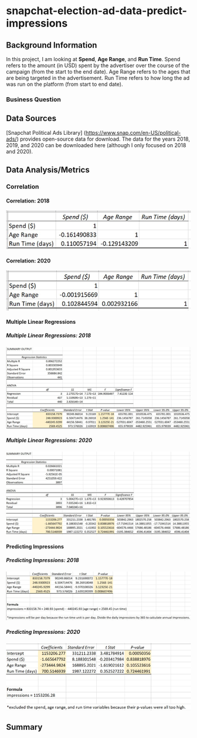 # snapchat-election-ad-data-predict-impressions
## Background Information
In this project, I am looking at __Spend__, __Age Range__, and __Run Time__. Spend refers to the amount (in USD) spent by the advertiser over the course of the campaign (from the start to the end date). Age Range refers to the ages that are being targeted in the advertisement. Run Time refers to how long the ad was run on the platform (from start to end date). 

### Business Question

## Data Sources
[Snapchat Political Ads Library] (https://www.snap.com/en-US/political-ads/) provides open-source data for download. The data for the years 2018, 2019, and 2020 can be downloaded here (although I only focused on 2018 and 2020). 

## Data Analysis/Metrics 

### Correlation
#### Correlation: 2018
![alt text](https://github.com/viv-sun/snapchat-election-ad-data-predict-impressions/blob/master/Correlation%20-%202018%20Snapchat%20Data.jpg)

#### Correlation: 2020
![alt text](https://github.com/viv-sun/snapchat-election-ad-data-predict-impressions/blob/master/Correlation%20-%202020%20Snapchat%20Data.jpg)

#### Multiple Linear Regressions
##### Multiple Linear Regressions: 2018
![alt text](https://github.com/viv-sun/snapchat-election-ad-data-predict-impressions/blob/master/Multiple%20Linear%20Regression%20-%202018%20Snapchat%20Data.jpg)

##### Multiple Linear Regressions: 2020
![alt text](https://github.com/viv-sun/snapchat-election-ad-data-predict-impressions/blob/master/Multiple%20Linear%20Regression%20-%202020%20Snapchat%20Data.jpg) 

#### Predicting Impressions 
##### Predicting Impressions: 2018
![alt text](https://github.com/viv-sun/snapchat-election-ad-data-predict-impressions/blob/master/Predicting%20Impressions%20-%202018%20Snapchat%20Data.jpg)

##### Predicting Impressions: 2020
![alt text](https://github.com/viv-sun/snapchat-election-ad-data-predict-impressions/blob/master/Predicting%20Impressions%20-%202020%20Snapchat%20Data.jpg)

## Summary
